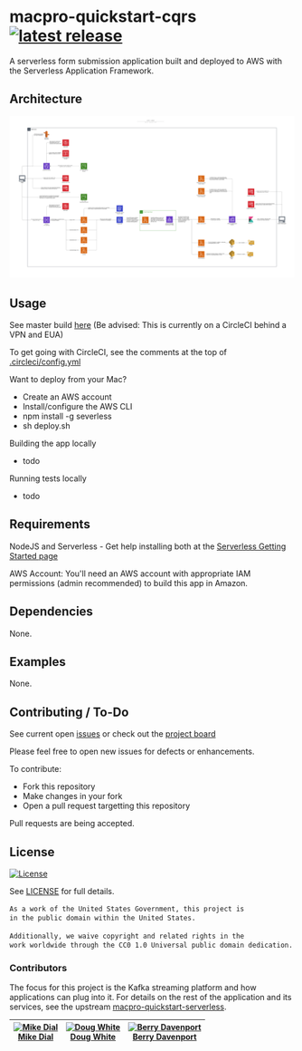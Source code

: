 # macpro-quickstart-cqrs [![latest release](https://img.shields.io/github/release/cmsgov/macpro-quickstart-cqrs.svg)](https://github.com/cmsgov/macpro-quickstart-cqrs/releases/latest)

A serverless form submission application built and deployed to AWS with the Serverless Application Framework.


## Architecture

![Architecture Diagram](./.images/architecture.png?raw=true)

## Usage

See master build [here](https://circleci.west.cms.gov/gh/CMSgov/workflows/macpro-quickstart-cqrs/tree/master)  (Be advised:  This is currently on a CircleCI behind a VPN and EUA)


To get going with CircleCI, see the comments at the top of [.circleci/config.yml](.circleci/config.yml)


Want to deploy from your Mac?
- Create an AWS account
- Install/configure the AWS CLI
- npm install -g severless
- sh deploy.sh

Building the app locally
- todo

Running tests locally
- todo

## Requirements

NodeJS and Serverless - Get help installing both at the [Serverless Getting Started page](https://www.serverless.com/framework/docs/providers/aws/guide/installation/)

AWS Account:  You'll need an AWS account with appropriate IAM permissions (admin recommended) to build this app in Amazon.

## Dependencies

None.

## Examples
None.

## Contributing / To-Do

See current open [issues](https://github.com/mdial89f/quickstart-serverless/issues) or check out the [project board](https://github.com/mdial89f/quickstart-serverless/projects/1)

Please feel free to open new issues for defects or enhancements.

To contribute:
- Fork this repository
- Make changes in your fork
- Open a pull request targetting this repository

Pull requests are being accepted.

## License

[![License](https://img.shields.io/badge/License-CC0--1.0--Universal-blue.svg)](https://creativecommons.org/publicdomain/zero/1.0/legalcode)

See [LICENSE](LICENSE.md) for full details.

```text
As a work of the United States Government, this project is
in the public domain within the United States.

Additionally, we waive copyright and related rights in the
work worldwide through the CC0 1.0 Universal public domain dedication.
```

### Contributors

The focus for this project is the Kafka streaming platform and how applications can plug into it.  For details on the rest of the application and its services, see the upstream [macpro-quickstart-serverless](https://github.com/CMSgov/macpro-quickstart-serverless).

| [![Mike Dial][dial_avatar]][dial_homepage]<br/>[Mike Dial][dial_homepage] | [![Doug White][white_avatar]][white_homepage]<br/>[Doug White][white_homepage] | [![Berry Davenport][davenport_avatar]][davenport_homepage]<br/>[Berry Davenport][davenport_homepage] |
|---|---|---|

  [dial_homepage]: https://github.com/mdial89f
  [dial_avatar]: https://avatars.githubusercontent.com/mdial89f?size=150
  [white_homepage]: https://github.com/dwhitecl
  [white_avatar]: https://avatars.githubusercontent.com/dwhitecl?size=150
  [davenport_homepage]: https://github.com/berryd
  [davenport_avatar]: https://avatars.githubusercontent.com/berryd?size=150
